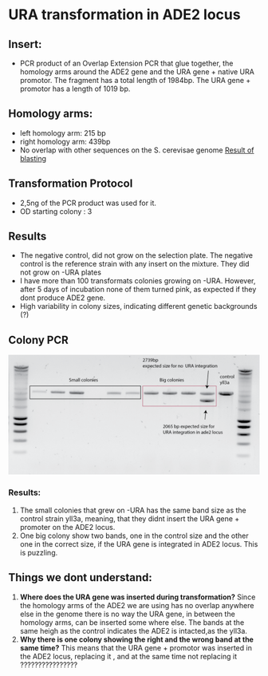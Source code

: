 # URA transformation in ADE2 locus

## Insert:
 * PCR product of an Overlap Extension PCR that glue together, the homology arms around the ADE2 gene and the URA gene + native URA promotor. The fragment has a total length of 1984bp. The URA gene + promotor has a length of 1019 bp.

## Homology arms:
* left homology arm: 215 bp
* right homology arm: 439bp
* No overlap with other sequences on the S. cerevisae genome [Result of blasting](https://blast.ncbi.nlm.nih.gov/Blast.cgi)

## Transformation Protocol

* 2,5ng of the PCR product was used for it.
* OD starting colony : 3

## Results

* The negative control, did not grow on the selection plate. The negative control is the reference strain with any insert on the mixture. They did not grow on -URA plates
* I have more than 100 transformats colonies growing on -URA. However, after 5 days of incubation none of them turned pink, as expected if they dont produce ADE2 gene.
* High variability in colony sizes, indicating different genetic backgrounds (?)

## Colony PCR

![](../images/colony_pcr_gel.png)

### Results:
1. The small colonies that grew on -URA has the same band size as the control strain yll3a, meaning, that they didnt insert the URA gene + promoter on the ADE2 locus.
2. One big colony show two bands, one in the control size and the other one in the correct size, if the URA gene is integrated in ADE2 locus. This is puzzling.

## Things we dont understand:
1. **Where does the URA gene was inserted during transformation?** Since the homology arms of the ADE2 we are using has no overlap anywhere else in the genome there is no way the URA gene, in between the homology arms, can be inserted some where else. The bands at the same heigh as the control indicates the ADE2 is intacted,as the yll3a.
2. **Why there is one colony showing the right and the wrong band at the same time?** This means that the URA gene + promotor  was inserted in the ADE2 locus, replacing it , and at the same time not replacing it ????????????????
